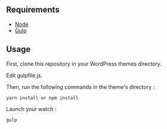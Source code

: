 ## Requirements

* [Node](https://nodejs.org/)
* [Gulp](https://gulpjs.com/docs/en/getting-started/quick-start)

## Usage

First, clone this repository in your WordPress themes directory.

Edit gulpfile.js.

Then, run the following commands in the theme's directory :

	yarn install or npm install

Launch your watch :

	gulp
